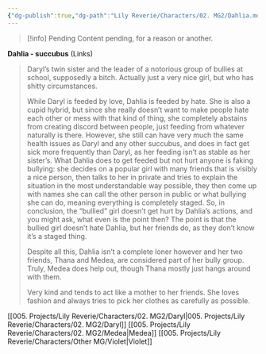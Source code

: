 ```yaml
---
{"dg-publish":true,"dg-path":"Lily Reverie/Characters/02. MG2/Dahlia.md","permalink":"/lily-reverie/characters/02-mg-2/dahlia/","created":"2024-01-22T20:49:58.031-03:00","updated":"2024-01-22T20:49:58.031-03:00"}
---
```



>[!info] Pending
>Content pending, for a reason or another.

**Dahlia - succubus**
(Links)

> Daryl’s twin sister and the leader of a notorious group of bullies at school, supposedly a bitch. Actually just a very nice girl, but who has shitty circumstances.
> 
> While Daryl is feeded by love, Dahlia is feeded by hate. She is also a cupid hybrid, but since she really doesn’t want to make people hate each other or mess with that kind of thing, she completely abstains from creating discord between people, just feeding from whatever naturally is there. However, she still can have very much the same health issues as Daryl and any other succubus, and does in fact get sick more frequently than Daryl, as her feeding isn’t as stable as her sister’s. What Dahlia does to get feeded but not hurt anyone is faking bullying: she decides on a popular girl with many friends that is visibly a nice person, then talks to her in private and tries to explain the situation in the most understandable way possible, they then come up with names she can call the other person in public or what bullying she can do, meaning everything is completely staged. So, in conclusion, the “bullied” girl doesn’t get hurt by Dahlia’s actions, and you might ask, what even is the point then? The point is that the bullied girl doesn’t hate Dahlia, but her friends do, as they don’t know it’s a staged thing.
> 
> Despite all this, Dahlia isn’t a complete loner however and her two friends, Thana and Medea, are considered part of her bully group. Truly, Medea does help out, though Thana mostly just hangs around with them.
> 
> Very kind and tends to act like a mother to her friends. She loves fashion and always tries to pick her clothes as carefully as possible.

[[005. Projects/Lily Reverie/Characters/02. MG2/Daryl\|005. Projects/Lily Reverie/Characters/02. MG2/Daryl]]
[[005. Projects/Lily Reverie/Characters/02. MG2/Medea\|Medea]]
[[005. Projects/Lily Reverie/Characters/Other MG/Violet\|Violet]]